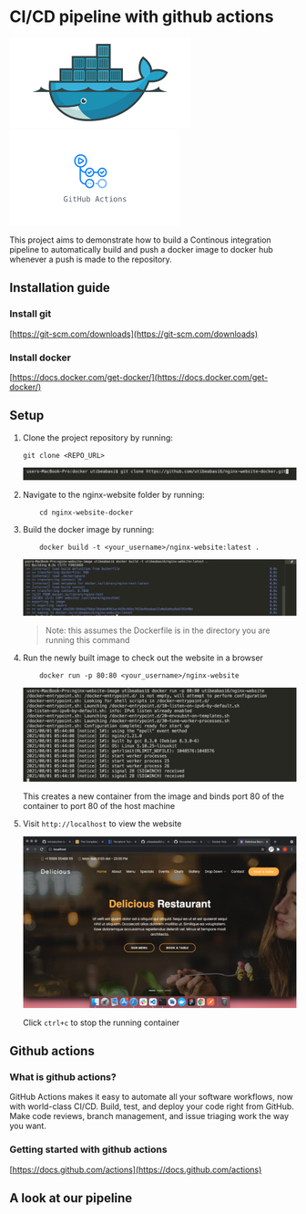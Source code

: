 # CI/CD pipeline with github actions

![Docker image](readme_images/docker.png)     ![Docker image](readme_images/github_actions.png)

This project aims to demonstrate how to build a Continous integration pipeline to automatically build and push a docker image to docker hub whenever a push is made to the repository.

## Installation guide
### **Install git**
[https://git-scm.com/downloads](https://git-scm.com/downloads)

### **Install docker**
[https://docs.docker.com/get-docker/](https://docs.docker.com/get-docker/)

## Setup
1. Clone the project repository by running:
    ```
    git clone <REPO_URL> 
    ```
    ![language](readme_images/git-clone.png)

2. Navigate to the nginx-website folder by running:
    ```
        cd nginx-website-docker
    ```

3. Build the docker image by running:
    ```
        docker build -t <your_username>/nginx-website:latest .
    ```
    ![alt](readme_images/docker-build.png)

    > Note: this assumes the Dockerfile is in the directory you are running this command

4. Run the newly built image to check out the website in a browser
    ```
        docker run -p 80:80 <your_username>/nginx-website
    ```
    ![git-clone](readme_images/docker-run.png)

    This creates a new container from the image and binds port 80 of the container to port 80 of the host machine

5. Visit `http://localhost` to view the website

    ![website](readme_images/website.png)

    Click `ctrl+c` to stop the running container

## Github actions
### What is github actions? 
GitHub Actions makes it easy to automate all your software workflows, now with world-class CI/CD. Build, test, and deploy your code right from GitHub. Make code reviews, branch management, and issue triaging work the way you want.

### Getting started with github actions

[https://docs.github.com/actions](https://docs.github.com/actions)

## A look at our pipeline

